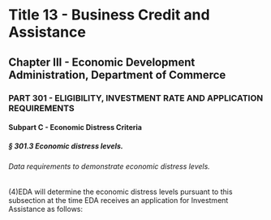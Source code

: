 
# Title 13 - Business Credit and Assistance
## Chapter III - Economic Development Administration, Department of Commerce
### PART 301 - ELIGIBILITY, INVESTMENT RATE AND APPLICATION REQUIREMENTS
#### Subpart C - Economic Distress Criteria
##### § 301.3 Economic distress levels.
###### Data requirements to demonstrate economic distress levels.

(4)EDA will determine the economic distress levels pursuant to this subsection at the time EDA receives an application for Investment Assistance as follows:
